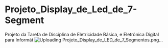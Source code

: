 # Projeto_Display_de_Led_de_7-Segment
Projeto da Tarefa de Disciplina de Eletricidade Básica, e Eletrônica Digital para Informát
![Uploading Projeto_Display_de_LED_de_7_Segmentos.png…]()

